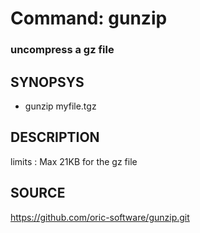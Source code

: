# Command: gunzip

### uncompress a gz file

## SYNOPSYS
+ gunzip myfile.tgz

## DESCRIPTION
limits : Max 21KB for the gz file

## SOURCE
https://github.com/oric-software/gunzip.git